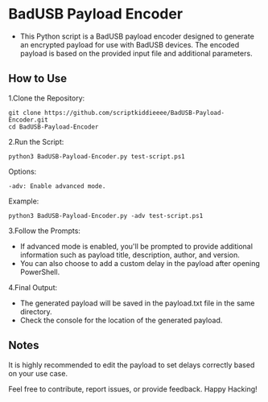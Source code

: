 # BadUSB Payload Encoder

- This Python script is a BadUSB payload encoder designed to generate an encrypted payload for use with BadUSB devices. The encoded payload is based on the provided input file and additional parameters.

## How to Use

1.Clone the Repository:

    git clone https://github.com/scriptkiddieeee/BadUSB-Payload-Encoder.git
    cd BadUSB-Payload-Encoder

2.Run the Script:

    python3 BadUSB-Payload-Encoder.py test-script.ps1

Options:

    -adv: Enable advanced mode.

Example:

    python3 BadUSB-Payload-Encoder.py -adv test-script.ps1

3.Follow the Prompts:

- If advanced mode is enabled, you'll be prompted to provide additional information such as payload title, description, author, and version.        
- You can also choose to add a custom delay in the payload after opening PowerShell.

4.Final Output:

- The generated payload will be saved in the payload.txt file in the same directory.
- Check the console for the location of the generated payload.

## Notes

It is highly recommended to edit the payload to set delays correctly based on your use case.

Feel free to contribute, report issues, or provide feedback. Happy Hacking!
